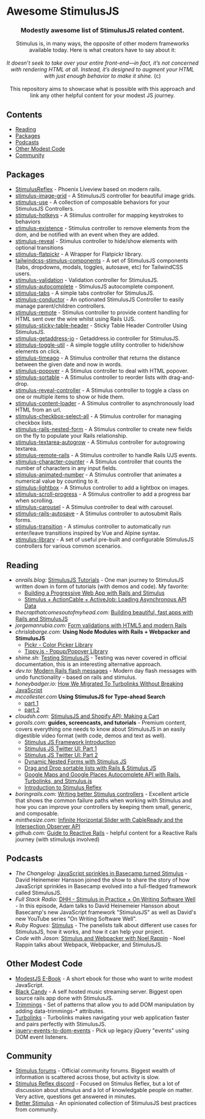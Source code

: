 # Awesome StimulusJS
<div align="center">
  <h3>Modestly awesome list of StimulusJS related content.</h3>
  <div>
    Stimulus is, in many ways, the opposite of other modern frameworks available today. Here is what creators have to say about it:
  </div>
  <br />
  <div>
    <i>It doesn’t seek to take over your entire front-end—in fact, it’s not concerned with rendering HTML at all. Instead, it’s designed to augment your HTML with just enough behavior to make it shine. </i> (c)
  </div>
  <br />
  <div>
    This repository aims to showcase what is possible with this approach and link any other helpful content for your modest JS journey.
  </div>
</div>

## Contents

  - [Reading](#reading)
  - [Packages](#packages)
  - [Podcasts](#podcasts)
  - [Other Modest Code](#other-modest-code)
  - [Community](#community)

## Packages
- [StimulusReflex](https://github.com/hopsoft/stimulus_reflex) - Phoenix Liveview based on modern rails.
- [stimulus-image-grid](https://github.com/leastbad/stimulus-image-grid) - A StimulusJS controller for beautiful image grids.
- [stimulus-use](https://github.com/stimulus-use/stimulus-use) - A collection of composable behaviors for your StimulusJS Controllers.
- [stimulus-hotkeys](https://github.com/leastbad/stimulus-hotkeys) - A Stimulus controller for mapping keystrokes to behaviors
- [stimulus-existence](https://github.com/Circuit8/stimulus-existence) - Stimulus controller to remove elements from the dom, and be notified with an event when they are added.
- [stimulus-reveal](https://gitlab.com/initforthe/stimulus-reveal) - Stimulus controller to hide/show elements with optional transitions
- [stimulus-flatpickr](https://github.com/adrienpoly/stimulus-flatpickr) - A Wrapper for Flatpickr library.
- [tailwindcss-stimulus-components](https://github.com/excid3/tailwindcss-stimulus-components) - A set of StimulusJS components (tabs, dropdowns, modals, toggles, autosave, etc) for TailwindCSS users.
- [stimulus-validation](https://github.com/jwald1/stimulus-validation) - Validation controller for StimulusJS.
- [stimulus-autocomplete](https://github.com/afcapel/stimulus-autocomplete) - StimulusJS autocomplete component.
- [stimulus-tabs](https://github.com/jwald1/stimulus-tabs) - A simple tabs controller for StimulusJS.
- [stimulus-conductor](https://github.com/adrienpoly/stimulus-conductor) - An optionated StimulusJS Controller to easily manage parent/children controllers.
- [stimulus-remote](https://gitlab.com/initforthe/stimulus-remote) - Stimulus controller to provide content handling for HTML sent over the wire whilst using Rails UJS.
- [stimulus-sticky-table-header](https://github.com/johnbeatty/stimulus-sticky-table-header) - Sticky Table Header Controller Using StimulusJS.
- [stimulus-getaddress-io](https://gitlab.com/initforthe/stimulus-getaddress-io) - Getaddress.io controller for StimulusJS.
- [stimulus-toggle-util](https://github.com/damonbauer/stimulus-toggle-util) - A simple toggle utility controller to hide/show elements on click.
- [stimulus-timeago](https://github.com/stimulus-components/stimulus-timeago) - A Stimulus controller that returns the distance between the given date and now in words.
- [stimulus-popover](https://github.com/stimulus-components/stimulus-popover) - A Stimulus controller to deal with HTML popover. 
- [stimulus-sortable](https://github.com/stimulus-components/stimulus-sortable) - A Stimulus controller to reorder lists with drag-and-drop. 
- [stimulus-reveal-controller](https://github.com/stimulus-components/stimulus-reveal-controller) - A Stimulus controller to toggle a class on one or multiple items to show or hide them.
- [stimulus-content-loader](https://github.com/stimulus-components/stimulus-content-loader) - A Stimulus controller to asynchronously load HTML from an url. 
- [stimulus-checkbox-select-all](https://github.com/stimulus-components/stimulus-checkbox-select-all) - A Stimulus controller for managing checkbox lists.
- [stimulus-rails-nested-form](https://github.com/stimulus-components/stimulus-rails-nested-form) - A Stimulus controller to create new fields on the fly to populate your Rails relationship.
- [stimulus-textarea-autogrow](https://github.com/stimulus-components/stimulus-textarea-autogrow) - A Stimulus controller for autogrowing textarea.
- [stimulus-remote-rails](https://github.com/stimulus-components/stimulus-remote-rails) - A Stimulus controller to handle Rails UJS events.
- [stimulus-character-counter](https://github.com/stimulus-components/stimulus-character-counter) - A Stimulus controller that counts the number of characters in any input fields.
- [stimulus-animated-number](https://github.com/stimulus-components/stimulus-animated-number) - A Stimulus controller that animates a numerical value by counting to it.
- [stimulus-lightbox](https://github.com/stimulus-components/stimulus-lightbox) - A Stimulus controller to add a lightbox on images.
- [stimulus-scroll-progress](https://github.com/stimulus-components/stimulus-scroll-progress) - A Stimulus controller to add a progress bar when scrolling. 
- [stimulus-carousel](https://github.com/stimulus-components/stimulus-carousel) - A Stimulus controller to deal with carousel.
- [stimulus-rails-autosave](https://github.com/stimulus-components/stimulus-rails-autosave) - A Stimulus controller to autosubmit Rails forms. 
- [stimulus-transition](https://github.com/robbevp/stimulus-transition) - A stimulus controller to automatically run enter/leave transitions inspired by Vue and Alpine syntax.
- [stimulus-library](https://github.com/Sub-Xaero/stimulus-library) - A set of useful pre-built and configurable StimulusJS controllers for various common scenarios.



## Reading
- _onrails.blog:_ [ StimulusJS Tutorials](https://onrails.blog/stimulus-js-tutorials/) - One man journey to StimulusJS written down in form of tutorials (with demos and code). My favorite:
  - [Building a Progressive Web App with Rails and Stimulus](https://onrails.blog/2019/05/06/hnpwa-with-rails-and-stimulus-introduction/)
  - [Stimulus + ActionCable + ActiveJob: Loading Asynchronous API Data](https://onrails.blog/2019/02/19/stimulus-actioncable-activejob-loading-asynchronous-api-data/)
- _thecrapthatcomesoutofmyhead.com:_ [Building beautiful, fast apps with Rails and StimulusJS](https://www.thecrapthatcomesoutofmyhead.com/2020/06/24/building-beautiful-fast-apps-with-rails-and-stimulusjs)
- _jorgemanrubia.com:_ [Form validations with HTML5 and modern Rails](https://www.jorgemanrubia.com/2019/02/16/form-validations-with-html5-and-modern-rails/)
- _chrislabarge.com:_ __Using Node Modules with Rails + Webpacker and StimulusJS__
    - [Pickr - Color Picker Library](https://chrislabarge.com/posts/color-picker)
    - [Tippy.js - Popup/Popover Library](https://chrislabarge.com/posts/stimulus-popup)
- _shime.sh:_ [Testing StimulusJS](https://shime.sh/testing-stimulus) - Testing was never covered in official documentation, this is an interesting alternative approach.
- _dev.to:_ [Modern Rails flash messages](https://dev.to/citronak/modern-rails-flash-messages-part-1-viewcomponent-stimulus-tailwind-css-3alm) - Modern day flash messages with undo functionality - based on rails and stimulus.
- _honeybadger.io:_ [How We Migrated To Turbolinks Without Breaking JavaScript](https://www.honeybadger.io/blog/turbolinks/)
- _mccollester.com_ __Using StimulusJS for Type-ahead Search__
  - [part 1](http://mccollester.com/2019/02/11/using-stimulusjs-type-ahead-search/)
  - [part 2](http://mccollester.com/2019/02/13/using-stimulusjs-for-type-ahead-search-2-2/)
- _cloudsh.com:_ [StimulusJS and Shopify API; Making a Cart](https://cloudsh.com/eleventy/posts/2019/stimulusjs_and_shopify_api.html)
- _gorails.com:_ __guides, screencasts, and tutorials__ - Premium content, covers everything one needs to know about StimulusJS in an easily digestible video format (with code, demos and text as well).
  - [Stimulus JS Framework Introduction](https://gorails.com/episodes/stimulus-js-framework-introduction?autoplay=1)
  - [Stimulus JS Twitter UI: Part 1](https://gorails.com/episodes/stimulus-js-twitter-ui-part-1)
  - [Stimulus JS Twitter UI: Part 2](https://gorails.com/episodes/stimulus-js-twitter-ui-part-2)
  - [Dynamic Nested Forms with Stimulus JS](https://gorails.com/episodes/dynamic-nested-forms-with-stimulus-js)
  - [Drag and Drop sortable lists with Rails & Stimulus JS](https://gorails.com/episodes/rails-drag-and-drop-sortable)
  - [Google Maps and Google Places Autocomplete API with Rails, Turbolinks, and Stimulus.js](https://gorails.com/episodes/google-maps-places-autocomplete-with-rails)
  - [Introduction to Stimulus Reflex](https://gorails.com/episodes/stimulus-reflex-basics)
- _boringrails.com:_ [Writing better Stimulus controllers](https://boringrails.com/articles/better-stimulus-controllers/) - Excellent article that shows the common failure paths when working with Stimulus and how you can improve your controllers by keeping them small, generic, and composable.
- _minthesize.com:_ [Infinite Horizontal Slider with CableReady and the Intersection Observer API](https://blog.minthesize.com/horizontal-slider-intersection-observer-cable-ready)
- _github.com:_ [Guide to Reactive Rails](https://github.com/obie/guide-to-reactive-rails) - helpful content for a Reactive Rails journey (with stimulusjs involved)

## Podcasts
- _The Changelog:_ [JavaScript sprinkles in Basecamp turned Stimulus](https://changelog.com/podcast/286) - David Heinemeier Hansson joined the show to share the story of how JavaScript sprinkles in Basecamp evolved into a full-fledged framework called StimulusJS.
- _Full Stack Radio:_ [DHH - Stimulus in Practice + On Writing Software Well](http://www.fullstackradio.com/83) - In this episode, Adam talks to David Heinemeier Hansson about Basecamp's new JavaScript framework "StimulusJS" as well as David's new YouTube series "On Writing Software Well".
- _Ruby Rogues:_ [Stimulus](https://www.youtube.com/watch?v=5ACErJC9ixs&list=PLJesql-aSfX7ZlZvJ7KZnyluVOVTSNHW1&index=20&t=0s) - The panelists talk about different use cases for StimulusJS, how it works, and how it can help your project.
- _Code with Jason:_ [Stimulus and Webpacker with Noel Rappin](https://www.codewithjason.com/podcast/9478314-002-stimulus-and-webpacker-with-noel-rappin/) - Noel Rappin talks about Webpack, Webpacker, and StimulusJS.

## Other Modest Code
- [ModestJS E-Book](https://modestjs.works/) - A short ebook for those who want to write modest JavaScript.
- [Black Candy](https://github.com/aidewoode/black_candy) - A self hosted music streaming server. Biggest open source rails app done with StimulusJS.
- [Trimmings](https://github.com/postlight/trimmings) - Set of patterns that allow you to add DOM manipulation by adding data-trimmings-* attributes.
- [Turbolinks](https://github.com/turbolinks/turbolinks) - Turbolinks makes navigating your web application faster and pairs perfectly with StimulusJS.
- [jquery-events-to-dom-events](https://github.com/leastbad/jquery-events-to-dom-events) - Pick up legacy jQuery "events" using DOM event listeners.


## Community
- [Stimulus forums](https://discourse.stimulusjs.org/) - Official community forums. Biggest wealth of information is scattered across those, but activity is slow.
- [Stimulus Reflex discord](https://discord.gg/XveN625) - Focused on Stimulus Reflex, but a lot of discussion about stimulus and a lot of knowledgable people on matter. Very active, questions get answered in minutes.
- [Better Stimulus](https://www.betterstimulus.com/) - An opinionated collection of StimulusJS best practices from community.

